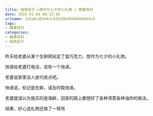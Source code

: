 ```yaml
---
title: 搞笑段子->想作为七夕的小礼物 | 糗事百科
date: 2020-01-04 00:33:36
urlname: 1a5a0cd83e63c6562d6d99408de9e4c0
tags: 
- 糗事百科
categories:
- 糗事百科
- 搞笑段子
---
```

昨天给老婆从某个生鲜网站定了盒巧克力，想作为七夕的小礼物。

快递给老婆打电话，说有一个快递。

老婆说家里没人放代收点吧。

快递说，标记是生鲜，请及时取快递。

老婆就误以为我买的是海鲜，回家的路上都想好了各种清蒸各种油炸的做法。

结果，好心送礼物还挨了一顿骂


